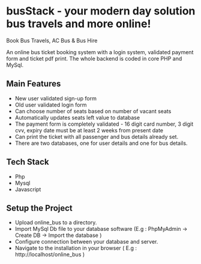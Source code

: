 
# busStack - your modern day solution bus travels and more online!

Book Bus Travels, AC Bus & Bus Hire

An online bus ticket booking system with a login system, validated 
payment form and ticket pdf print. 
The whole backend is coded in core PHP and MySql.

## Main Features
* New user validated sign-up form
* Old user validated login form
* Can choose number of seats based on number of vacant seats
* Automatically updates seats left value to database
* The payment form is completely validated - 16 digit card number, 3 digit cvv, expiry date must be at least 2 weeks from present date
* Can print the ticket with all passenger and bus details already set.
* There are two databases, one for user details and one for bus details.

## Tech Stack
* Php
* Mysql
* Javascript
  
## Setup the Project
* Upload online_bus to a directory.
* Import MySql Db file to your database software (E.g : PhpMyAdmin -> Create DB -> Import the database )
* Configure connection between your database and server.
* Navigate to the installation in your browser ( E.g : http://localhost/online_bus )
